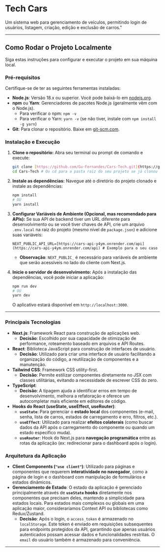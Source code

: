 # Tech Cars

Um sistema web para gerenciamento de veículos, permitindo login de usuários, listagem, criação, edição e exclusão de carros."

---

## Como Rodar o Projeto Localmente

Siga estas instruções para configurar e executar o projeto em sua máquina local.

### Pré-requisitos

Certifique-se de ter as seguintes ferramentas instaladas:

* **Node.js**: Versão 18.x ou superior. Você pode baixá-lo em [nodejs.org](https://nodejs.org/).
* **npm** ou **Yarn**: Gerenciadores de pacotes Node.js (geralmente vêm com o Node.js).
    * Para verificar o npm: `npm -v`
    * Para verificar o Yarn: `yarn -v` (se não tiver, instale com `npm install -g yarn`)
* **Git**: Para clonar o repositório. Baixe em [git-scm.com](https://git-scm.com/).

### Instalação e Execução

1.  **Clone o repositório:**
    Abra seu terminal ou prompt de comando e execute:
    ```bash
    git clone [https://github.com/Gu-Fernandes/Cars-Tech.git](https://github.com/Gu-Fernandes/Cars-Tech.git)
    cd Cars-Tech # Ou cd para a pasta raiz do seu projeto se já clonou
    ```

2.  **Instale as dependências:**
    Navegue até o diretório do projeto clonado e instale as dependências:
    ```bash
    npm install
    # OU
    yarn install
    ```

3.  **Configurar Variáveis de Ambiente (Opcional, mas recomendado para APIs):**
    Se sua API de backend tiver um URL diferente para desenvolvimento ou se você tiver chaves de API, crie um arquivo `.env.local` na raiz do projeto (mesmo nível de `package.json`) e adicione suas variáveis:
    ```
    NEXT_PUBLIC_API_URL=[https://cars-api-y4ym.onrender.com/api](https://cars-api-y4ym.onrender.com/api) # Exemplo para o seu caso
    ```
    * **Observação**: `NEXT_PUBLIC_` é necessário para variáveis de ambiente que serão acessíveis no lado do cliente com Next.js.

4.  **Inicie o servidor de desenvolvimento:**
    Após a instalação das dependências, você pode iniciar a aplicação:
    ```bash
    npm run dev
    # OU
    yarn dev
    ```

    O aplicativo estará disponível em `http://localhost:3000`.

---


### Principais Tecnologias

* **Next.js**: Framework React para construção de aplicações web.
    * **Decisão**: Escolhido por sua capacidade de otimização de performance, roteamento baseado em arquivos e API Routes. 
* **React**: Biblioteca JavaScript para construção de interfaces de usuário.
    * **Decisão**: Utilizado para criar uma interface de usuário facilitando a organização do código, a reutilização de componentes e a manutenção.
* **Tailwind CSS**: Framework CSS utility-first.
    * **Decisão**: Permite estilizar componentes diretamente no JSX com classes utilitárias, evitando a necessidade de escrever CSS do zero.
* **TypeScript**: 
    * **Decisão**: A tipagem ajuda a identificar erros em tempo de desenvolvimento, melhora a refatoração e oferece um autocompletar mais eficiente em editores de código.
* **Hooks do React (useState, useEffect, useRouter)**:
    * **`useState`**: Para gerenciar o **estado local** dos componentes (e-mail, senha, lista de carros, estados de carregamento e erro, filtros, etc.).
    * **`useEffect`**: Utilizado para realizar **efeitos colaterais** (como buscar dados da API após o carregamento do componente ou quando um estado específico muda).
    * **`useRouter`**: Hook do Next.js para **navegação programática** entre as rotas da aplicação (ex: redirecionar para o dashboard após o login).

### Arquitetura da Aplicação

* **Client Components (`"use client"`)**: Utilizado para páginas e componentes que requerem **interatividade no navegador**, como a página de login e o dashboard com manipulação de formulários e estados dinâmicos.
* **Gerenciamento de Estado**: O estado da aplicação é gerenciado principalmente através de **`useState` hooks** diretamente nos componentes que precisam deles, mantendo a simplicidade para estados locais. Para estados mais complexos ou globais em uma aplicação maior, consideraríamos Context API ou bibliotecas como Redux/Zustand.
    * **Decisão**: Após o login, o `access_token` é armazenado no `localStorage`. Este token é enviado em requisições subsequentes para endpoints protegidos da API, garantindo que apenas usuários autenticados possam acessar dados e funcionalidades restritas. O `email` do usuário também é armazenado para conveniência.

---
